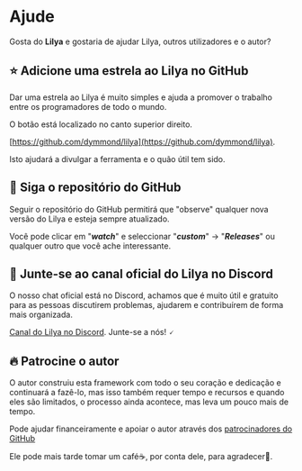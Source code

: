 # Ajude

Gosta do **Lilya** e gostaria de ajudar Lilya, outros utilizadores e o autor?

## ⭐ Adicione uma estrela ao **Lilya** no GitHub

Dar uma estrela ao Lilya é muito simples e ajuda a promover o trabalho entre os programadores de todo o mundo.

O botão está localizado no canto superior direito.

[https://github.com/dymmond/lilya](https://github.com/dymmond/lilya).

Isto ajudará a divulgar a ferramenta e o quão útil tem sido.

## 👀 Siga o repositório do GitHub

Seguir o repositório do GitHub permitirá que "observe" qualquer nova versão do Lilya e esteja sempre atualizado.

Você pode clicar em "***watch***" e seleccionar "***custom***" -> "***Releases***" ou qualquer outro que você ache interessante.

## 💬 Junte-se ao canal oficial do Lilya no Discord

O nosso chat oficial está no Discord, achamos que é muito útil e gratuito para as pessoas discutirem problemas, ajudarem e contribuírem de forma mais organizada.

<a href="https://discord.gg/eMrM9sWWvu" target="_blank">Canal do Lilya no Discord</a>. Junte-se a nós! 🗸

## 🔥 Patrocine o autor

O autor construiu esta framework com todo o seu coração e dedicação e continuará a fazê-lo, mas isso também requer tempo e recursos e quando eles são limitados, o processo ainda acontece, mas leva um pouco mais de tempo.

Pode ajudar financeiramente e apoiar o autor através dos [patrocinadores do GitHub](https://github.com/sponsors/tarsil)

Ele pode mais tarde tomar um café☕, por conta dele, para agradecer🙏.
